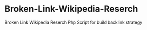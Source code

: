 # Broken-Link-Wikipedia-Reserch
Broken Link Wikipedia Reserch Php Script for build backlink strategy
